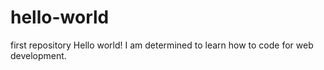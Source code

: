 # hello-world
first repository
Hello world! I am determined to learn how to code for web development.

